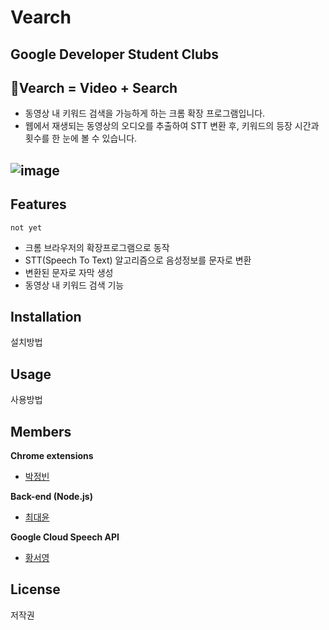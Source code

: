 # Vearch
## Google Developer Student Clubs

## 🔎Vearch = Video + Search
- 동영상 내 키워드 검색을 가능하게 하는 크롬 확장 프로그램입니다. 
- 웹에서 재생되는 동영상의 오디오를 추출하여 STT 변환 후, 키워드의 등장 시간과 횟수를 한 눈에 볼 수 있습니다.

![image](https://user-images.githubusercontent.com/49135657/105623345-5ae6a800-5e5c-11eb-9168-42e182ee150d.png)
---

## Features

`not yet`

- 크롬 브라우저의 확장프로그램으로 동작
- STT(Speech To Text) 알고리즘으로 음성정보를 문자로 변환
- 변환된 문자로 자막 생성
- 동영상 내 키워드 검색 기능

## Installation

설치방법

## Usage

사용방법

## Members

**Chrome extensions**
- [박정빈](https://github.com/JeongbinPark)

**Back-end (Node.js)**
- [최대윤](https://github.com/Yoon6)

**Google Cloud Speech API**
- [황서영](https://github.com/dancing1emon)

## License

저작권
